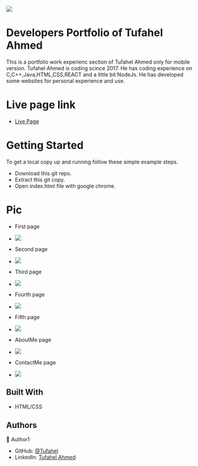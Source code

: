 ![](https://img.shields.io/badge/Microverse-blueviolet)

# Developers Portfolio of Tufahel Ahmed

This is a portfolio work experienc section of Tufahel Ahmed only for mobile version. Tufahel Ahmed is coding scince 2017. He has coding experience on C,C++,Java,HTML,CSS,REACT and a little bit NodeJs. He has developed some websites for personal experience and use.

# Live page link

- [Live Page](https://tufahel.github.io/portfolio-mobile-version/)

# Getting Started
To get a local copy up and running follow these simple example steps.

- Download this git repo.
- Extract this git copy.
- Open index.html file with google chrome.

# Pic

- First page
- ![](images/first-page.png)

- Second page
- ![](images/portfolio-1.png)

- Third page
- ![](images/portfolio-2.png)

- Fourth page
- ![](images/portfolio-3.png)

- Fifth page
- ![](images/portfolio-4.png)

- AboutMe page
- ![](images/about-me.png)

- ContactMe page
- ![](images/contact-me.png)

## Built With

- HTML/CSS


## Authors

👤 Author1

- GitHub: [@Tufahel](https://github.com/Tufahel)
- LinkedIn: [Tufahel Ahmed](https://bd.linkedin.com/in/tufahel-ahmed-972884203)
